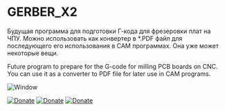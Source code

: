 # GERBER_X2
Будущая программа для подготовки Г-кода для фрезеровки плат на ЧПУ.
Можно использовать как конвертер в *.PDF файл для последующего его использования в САМ программах.
Она уже может некоторые вещи.

Future program to prepare for the G-code for milling PCB boards on CNC.
You can use it as a converter to PDF file for later use in CAM programs.

![Window](https://github.com/XRay3D/GERBER_X2/blob/master/gerber_x2/Window.PNG)

[![Donate](https://money.yandex.ru/b/_/qTOToHuhW55WKrD_UAZ0KUl6PiI.svg)](https://money.yandex.ru/quickpay/shop-widget?account=41001660660552&quickpay=shop&payment-type-choice=on&mobile-payment-type-choice=on&writer=seller&targets=%D0%9F%D0%BE%D0%B6%D0%B5%D1%80%D1%82%D0%B2%D0%BE%D0%B2%D0%B0%D0%BD%D0%B8%D0%B5&default-sum=&button-text=03&successURL=)
[![Donate](https://www.paypalobjects.com/en_US/i/btn/btn_donate_LG.gif)](https://www.paypal.com/cgi-bin/webscr?cmd=_s-xclick&hosted_button_id=7RPR86Q958RPY)
[![Donate](https://www.paypalobjects.com/ru_RU/RU/i/btn/btn_donate_LG.gif)](https://www.paypal.com/cgi-bin/webscr?cmd=_s-xclick&hosted_button_id=GQMPNYHH3PC68)

